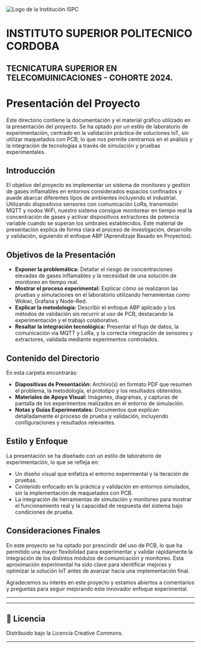 ![Logo de la Institución ISPC](/E%20assets/caratula.png)

# INSTITUTO SUPERIOR POLITECNICO CORDOBA
## TECNICATURA SUPERIOR EN TELECOMUINICACIONES - COHORTE 2024.


# Presentación del Proyecto

Este directorio contiene la documentación y el material gráfico utilizado en la presentación del proyecto. Se ha optado por un estilo de laboratorio de experimentación, centrado en la validación práctica de soluciones IoT, sin utilizar maquetados con PCB, lo que nos permite centrarnos en el análisis y la integración de tecnologías a través de simulación y pruebas experimentales.

## Introducción

El objetivo del proyecto es implementar un sistema de monitoreo y gestión de gases inflamables en entornos considerados espacios confinados y puede abarcar diferentes tipos de ambientes incluyendo el industrial. Utilizando dispositivos sensores con comunicación LoRa, transmisión MQTT y nodos WiFi, nuestro sistema consigue monitorear en tiempo real la concentración de gases y activar dispositivos extractores de potencia variable cuando se superan los umbrales establecidos. Este material de presentación explica de forma clara el proceso de investigación, desarrollo y validación, siguiendo el enfoque ABP (Aprendizaje Basado en Proyectos).

## Objetivos de la Presentación

- **Exponer la problemática:** Detallar el riesgo de concentraciones elevadas de gases inflamables y la necesidad de una solución de monitoreo en tiempo real.
- **Mostrar el proceso experimental:** Explicar cómo se realizaron las pruebas y simulaciones en el laboratorio utilizando herramientas como Wokwi, Grafana y Node-Red.
- **Explicar la metodología:** Describir el enfoque ABP aplicado y los métodos de validación sin recurrir al uso de PCB, destacando la experimentación y el trabajo colaborativo.
- **Resaltar la integración tecnológica:** Presentar el flujo de datos, la comunicación vía MQTT y LoRa, y la correcta integración de sensores y extractores, validada mediante experimentos controlados.

## Contenido del Directorio

En esta carpeta encontrarás:

- **Diapositivas de Presentación:** Archivo(s) en formato PDF que resumen el problema, la metodología, el prototipo y los resultados obtenidos.
- **Materiales de Apoyo Visual:** Imágenes, diagramas, y capturas de pantalla de los experimentos realizados en el entorno de simulación.
- **Notas y Guías Experimentales:** Documentos que explican detalladamente el proceso de prueba y validación, incluyendo configuraciones y resultados relevantes.

## Estilo y Enfoque

La presentación se ha diseñado con un estilo de laboratorio de experimentación, lo que se refleja en:
- Un diseño visual que enfatiza el entorno experimental y la iteración de pruebas.
- Contenido enfocado en la práctica y validación en entornos simulados, sin la implementación de maquetados con PCB.
- La integración de herramientas de simulación y monitoreo para mostrar el funcionamiento real y la capacidad de respuesta del sistema bajo condiciones de prueba.

## Consideraciones Finales

En este proyecto se ha optado por prescindir del uso de PCB, lo que ha permitido una mayor flexibilidad para experimentar y validar rápidamente la integración de los distintos módulos de comunicación y monitoreo. Esta aproximación experimental ha sido clave para identificar mejoras y optimizar la solución IoT antes de avanzar hacia una implementación final.

Agradecemos su interés en este proyecto y estamos abiertos a comentarios y preguntas para seguir mejorando este innovador enfoque experimental.

---

---

## 📄 Licencia

Distribuido bajo la Licencia Creative Commons.

---
